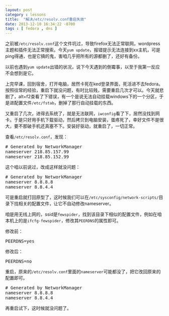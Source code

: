 ```yaml
---
layout: post
category : lessons
title:  "解决/etc/resolv.conf重启失效"
date: 2013-12-10 16:34:22 -0700
tags : [ fedora , dns ]
---
```

之前被`/etc/resolv.conf`这个文件坑过，导致firefox无法正常联网，wordpress主题和插件无法正常搜索。今天`yum update`，报错提示无法连接到xx主机，可是ping得通，也是它搞的鬼，害咱几乎把所有的源都删了，还好有备份。
<!-- more -->

以前也遇到`yum update`出错的状况，说下今天遇到的倒霉事，以至于我第一反应不会想到是它。

上完早课，回到宿舍，打开电脑，居然卡死在ked登录界面，死活进不去fedora。按照往常的经验，重启下就没问题，有时比较贱，需要重启几次才可以。今天就悲剧了，alt+f2查看了下错误，有一个是说无法自动挂载windows下的一个分区，于是进配置文件`/etc/fstab`，删掉了那行自动挂载的东西。

又重启了几次，进得去系统了，就是无法联网，`iwconfig`看了下，居然没找到网卡。于是只好用手机下载驱动，然后拷贝到电脑安装，蛋疼死了，幸好文件不是很大，要不那破手机还真塞不下。安装好驱动，就重启了，一切正常。

查看`/etc/resolv.conf`，发现：

<pre class="prettyprint linenums">
# Generated by NetworkManager
nameserver 218.85.157.99
nameserver 218.85.152.99
</pre>

这个咱以前说过，改成这样就没问题：

<pre class="prettyprint linenums">
# Generated by NetworkManager
nameserver 8.8.8.8
nameserver 8.8.4.4
</pre>

可是重启就打回原型了，这时候我们可以在`/etc/sysconfig/network-scripts/`目录下找相关的配置文件，让它不自动修改nameserver。

咱是用无线上网的，ssid是`fewspider`，找到该目录下相似的配置文件，例如在咱本机上的是`ifcfg-fewspider`，修改其`PEERDNS`的属性即可。

修改前：

<pre class="prettyprint linenums">
PEERDNS=yes
</pre>

修改后：

<pre class="prettyprint linenums">
PEERDNS=no
</pre>

重启，原来的`/etc/resolv.conf`里面的`nameserver`可能都没了，把它改回原来的配置即可。

<pre class="prettyprint linenums">
# Generated by NetworkManager
nameserver 8.8.8.8
nameserver 8.8.4.4
</pre>

再重启试下，这时候就没问题了。